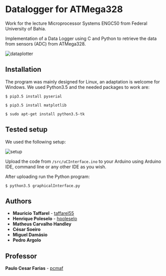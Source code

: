 # Datalogger for ATMega328
Work for the lecture Microprocessor Systems ENGC50 from Federal University of Bahia.

Implementation of a Data Logger using C and Python to retrieve the data from sensors (ADC) from ATMega328. 

![dataplotter](https://user-images.githubusercontent.com/24254286/70197806-bfd8bf00-16eb-11ea-86ee-78e6bfe7d23b.gif)

## Installation

The program was mainly designed for Linux, an adaptation is welcome for Windows. We used Python3.5 and the needed packages to work are:

``` $ pip3.5 install pyserial ```

``` $ pip3.5 install matplotlib ```

``` $ sudo apt-get install python3.5-tk ```

## Tested setup
We used the following setup:

![setup](https://user-images.githubusercontent.com/24254286/69362707-cdaf2e80-0c6d-11ea-9f6f-5ea44a958eea.jpg)

Upload the code from ``` /src/uCInterface.ino ``` to your Arduino using Arduino IDE, command line or any other IDE as you wish.

After uploading run the Python program:

```$ python3.5 graphicalInterface.py ```

## Authors

* **Mauricio Taffarel** - [taffarel55](https://github.com/taffarel55)
* **Henrique Poleselo** - [hpoleselo](https://github.com/hpoleselo)
* **Matheus Carvalho Handley**
* **César Soeiro**
* **Miguel Damásio**
* **Pedro Argolo**

## Professor

**Paulo Cesar Farias** - [pcmaf](https://github.com/pcmaf)


